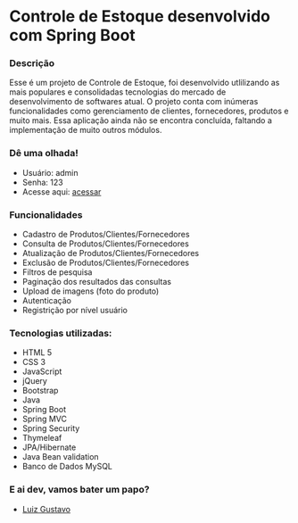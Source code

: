 # Controle de Estoque desenvolvido com Spring Boot 

### Descrição
Esse é um projeto de Controle de Estoque, foi desenvolvido utlilizando 
as mais populares e consolidadas tecnologias do mercado de desenvolvimento de 
softwares atual. O projeto conta com inúmeras funcionalidades como gerenciamento de 
clientes, fornecedores, produtos e muito mais. Essa aplicação ainda não se encontra 
concluída, faltando a implementação de muito outros módulos.

### Dê uma olhada!
- Usuário: admin
- Senha: 123
- Acesse aqui: [acessar](https://controleestoquespring.herokuapp.com/)

### Funcionalidades
- Cadastro de Produtos/Clientes/Fornecedores
- Consulta de Produtos/Clientes/Fornecedores
- Atualização de Produtos/Clientes/Fornecedores
- Exclusão de Produtos/Clientes/Fornecedores
- Filtros de pesquisa
- Paginação dos resultados das consultas
- Upload de imagens (foto do produto)
- Autenticação 
- Registrição por nível usuário

### Tecnologias utilizadas: 
- HTML 5
- CSS 3
- JavaScript
- jQuery
- Bootstrap
- Java
- Spring Boot
- Spring MVC
- Spring Security
- Thymeleaf
- JPA/Hibernate
- Java Bean validation
- Banco de Dados MySQL

### E ai dev, vamos bater um papo?
- [Luiz Gustavo](https://www.linkedin.com/in/luiz-gustavo-engenheiro-de-software/)
